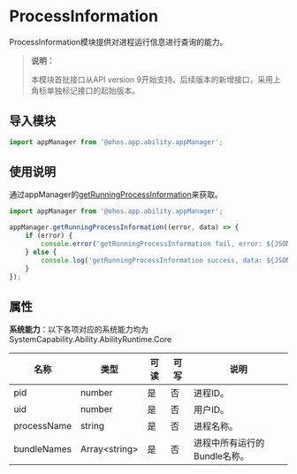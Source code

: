# ProcessInformation

ProcessInformation模块提供对进程运行信息进行查询的能力。

> **说明：**
> 
> 本模块首批接口从API version 9开始支持。后续版本的新增接口，采用上角标单独标记接口的起始版本。

## 导入模块

```ts
import appManager from '@ohos.app.ability.appManager';
```

## 使用说明

通过appManager的[getRunningProcessInformation](js-apis-app-ability-appManager.md#appmanagergetrunningprocessinformation9)来获取。

```ts
import appManager from '@ohos.app.ability.appManager';

appManager.getRunningProcessInformation((error, data) => { 
    if (error) {
        console.error('getRunningProcessInformation fail, error: ${JSON.stringify(error)}');
    } else {
        console.log('getRunningProcessInformation success, data: ${JSON.stringify(data)}');
    }
});
```

## 属性

**系统能力**：以下各项对应的系统能力均为SystemCapability.Ability.AbilityRuntime.Core

| 名称 | 类型 | 可读 | 可写 | 说明 |
| -------- | -------- | -------- | -------- | -------- |
| pid | number | 是 | 否 | 进程ID。 |
| uid | number | 是 | 否 | 用户ID。 |
| processName | string | 是 | 否 | 进程名称。 |
| bundleNames | Array&lt;string&gt; | 是 | 否 | 进程中所有运行的Bundle名称。 |
